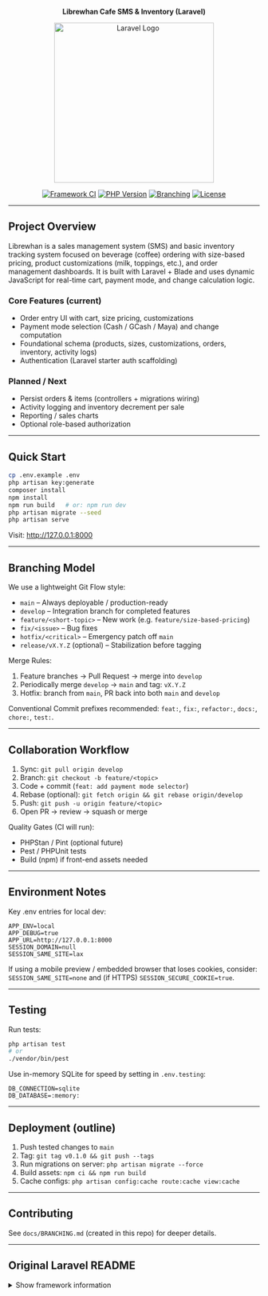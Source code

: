<p align="center"><strong>Librewhan Cafe SMS & Inventory (Laravel)</strong></p>
<p align="center"><a href="https://laravel.com" target="_blank"><img src="https://raw.githubusercontent.com/laravel/art/master/logo-lockup/5%20SVG/2%20CMYK/1%20Full%20Color/laravel-logolockup-cmyk-red.svg" width="320" alt="Laravel Logo"></a></p>

<p align="center">
<a href="https://github.com/laravel/framework/actions"><img src="https://github.com/laravel/framework/workflows/tests/badge.svg" alt="Framework CI"></a>
<a href="#"><img src="https://img.shields.io/badge/php-8.2%2B-blue" alt="PHP Version"></a>
<a href="#branching"><img src="https://img.shields.io/badge/branching-gitflow%20lite-brightgreen" alt="Branching"></a>
<a href="LICENSE"><img src="https://img.shields.io/badge/license-MIT-lightgrey" alt="License"></a>
</p>

---

## Project Overview

Librewhan is a sales management system (SMS) and basic inventory tracking system focused on beverage (coffee) ordering with size-based pricing, product customizations (milk, toppings, etc.), and order management dashboards. It is built with Laravel + Blade and uses dynamic JavaScript for real-time cart, payment mode, and change calculation logic.

### Core Features (current)
* Order entry UI with cart, size pricing, customizations
* Payment mode selection (Cash / GCash / Maya) and change computation
* Foundational schema (products, sizes, customizations, orders, inventory, activity logs)
* Authentication (Laravel starter auth scaffolding)

### Planned / Next
* Persist orders & items (controllers + migrations wiring)
* Activity logging and inventory decrement per sale
* Reporting / sales charts
* Optional role-based authorization

---

## Quick Start

```bash
cp .env.example .env
php artisan key:generate
composer install
npm install
npm run build   # or: npm run dev
php artisan migrate --seed
php artisan serve
```

Visit: http://127.0.0.1:8000

---

## Branching Model <a id="branching"></a>

We use a lightweight Git Flow style:

* `main` – Always deployable / production-ready
* `develop` – Integration branch for completed features
* `feature/<short-topic>` – New work (e.g. `feature/size-based-pricing`)
* `fix/<issue>` – Bug fixes
* `hotfix/<critical>` – Emergency patch off `main`
* `release/vX.Y.Z` (optional) – Stabilization before tagging

Merge Rules:
1. Feature branches -> Pull Request -> merge into `develop`
2. Periodically merge `develop` -> `main` and tag: `vX.Y.Z`
3. Hotfix: branch from `main`, PR back into both `main` and `develop`

Conventional Commit prefixes recommended: `feat:`, `fix:`, `refactor:`, `docs:`, `chore:`, `test:`.

---

## Collaboration Workflow
1. Sync: `git pull origin develop`
2. Branch: `git checkout -b feature/<topic>`
3. Code + commit (`feat: add payment mode selector`)
4. Rebase (optional): `git fetch origin && git rebase origin/develop`
5. Push: `git push -u origin feature/<topic>`
6. Open PR -> review -> squash or merge

Quality Gates (CI will run):
* PHPStan / Pint (optional future)
* Pest / PHPUnit tests
* Build (npm) if front-end assets needed

---

## Environment Notes
Key .env entries for local dev:

```
APP_ENV=local
APP_DEBUG=true
APP_URL=http://127.0.0.1:8000
SESSION_DOMAIN=null
SESSION_SAME_SITE=lax
```

If using a mobile preview / embedded browser that loses cookies, consider: `SESSION_SAME_SITE=none` and (if HTTPS) `SESSION_SECURE_COOKIE=true`.

---

## Testing

Run tests:
```bash
php artisan test
# or
./vendor/bin/pest
```

Use in-memory SQLite for speed by setting in `.env.testing`:
```
DB_CONNECTION=sqlite
DB_DATABASE=:memory:
```

---

## Deployment (outline)
1. Push tested changes to `main`
2. Tag: `git tag v0.1.0 && git push --tags`
3. Run migrations on server: `php artisan migrate --force`
4. Build assets: `npm ci && npm run build`
5. Cache configs: `php artisan config:cache route:cache view:cache`

---

## Contributing
See `docs/BRANCHING.md` (created in this repo) for deeper details.

---

## Original Laravel README

<details>
<summary>Show framework information</summary>

<p align="center"><a href="https://laravel.com" target="_blank"><img src="https://raw.githubusercontent.com/laravel/art/master/logo-lockup/5%20SVG/2%20CMYK/1%20Full%20Color/laravel-logolockup-cmyk-red.svg" width="400" alt="Laravel Logo"></a></p>

<p align="center">
<a href="https://github.com/laravel/framework/actions"><img src="https://github.com/laravel/framework/workflows/tests/badge.svg" alt="Build Status"></a>
<a href="https://packagist.org/packages/laravel/framework"><img src="https://img.shields.io/packagist/dt/laravel/framework" alt="Total Downloads"></a>
<a href="https://packagist.org/packages/laravel/framework"><img src="https://img.shields.io/packagist/v/laravel/framework" alt="Latest Stable Version"></a>
<a href="https://packagist.org/packages/laravel/framework"><img src="https://img.shields.io/packagist/l/laravel/framework" alt="License"></a>
</p>

## About Laravel

Laravel is a web application framework with expressive, elegant syntax. We believe development must be an enjoyable and creative experience to be truly fulfilling. Laravel takes the pain out of development by easing common tasks used in many web projects, such as:

- [Simple, fast routing engine](https://laravel.com/docs/routing).
- [Powerful dependency injection container](https://laravel.com/docs/container).
- Multiple back-ends for [session](https://laravel.com/docs/session) and [cache](https://laravel.com/docs/cache) storage.
- Expressive, intuitive [database ORM](https://laravel.com/docs/eloquent).
- Database agnostic [schema migrations](https://laravel.com/docs/migrations).
- [Robust background job processing](https://laravel.com/docs/queues).
- [Real-time event broadcasting](https://laravel.com/docs/broadcasting).

Laravel is accessible, powerful, and provides tools required for large, robust applications.

## Learning Laravel

Laravel has the most extensive and thorough [documentation](https://laravel.com/docs) and video tutorial library of all modern web application frameworks, making it a breeze to get started with the framework.

You may also try the [Laravel Bootcamp](https://bootcamp.laravel.com), where you will be guided through building a modern Laravel application from scratch.

If you don't feel like reading, [Laracasts](https://laracasts.com) can help. Laracasts contains thousands of video tutorials on a range of topics including Laravel, modern PHP, unit testing, and JavaScript. Boost your skills by digging into our comprehensive video library.

## Laravel Sponsors

We would like to extend our thanks to the following sponsors for funding Laravel development. If you are interested in becoming a sponsor, please visit the [Laravel Partners program](https://partners.laravel.com).

### Premium Partners

- **[Vehikl](https://vehikl.com)**
- **[Tighten Co.](https://tighten.co)**
- **[Kirschbaum Development Group](https://kirschbaumdevelopment.com)**
- **[64 Robots](https://64robots.com)**
- **[Curotec](https://www.curotec.com/services/technologies/laravel)**
- **[DevSquad](https://devsquad.com/hire-laravel-developers)**
- **[Redberry](https://redberry.international/laravel-development)**
- **[Active Logic](https://activelogic.com)**

## Contributing

Thank you for considering contributing to the Laravel framework! The contribution guide can be found in the [Laravel documentation](https://laravel.com/docs/contributions).

## Code of Conduct

In order to ensure that the Laravel community is welcoming to all, please review and abide by the [Code of Conduct](https://laravel.com/docs/contributions#code-of-conduct).

## Security Vulnerabilities

If you discover a security vulnerability within Laravel, please send an e-mail to Taylor Otwell via [taylor@laravel.com](mailto:taylor@laravel.com). All security vulnerabilities will be promptly addressed.

## License

The Laravel framework is open-sourced software licensed under the [MIT license](https://opensource.org/licenses/MIT).
